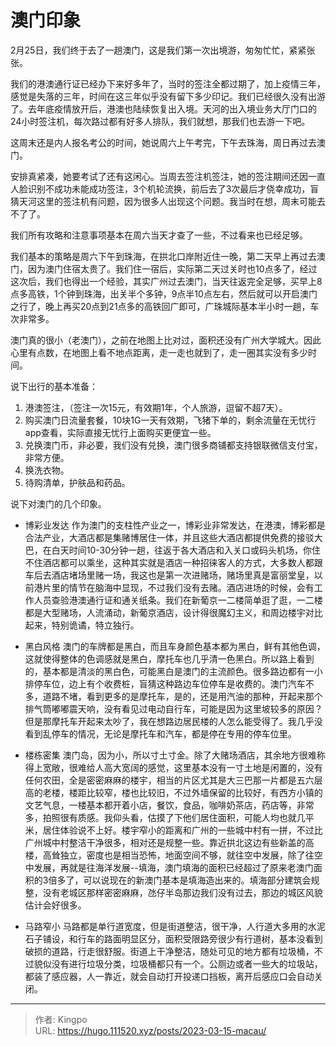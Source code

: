 # 澳门印象


<!--more-->
2月25日，我们终于去了一趟澳门，这是我们第一次出境游，匆匆忙忙，紧紧张张。

我们的港澳通行证已经办下来好多年了，当时的签注全都过期了，加上疫情三年，感觉是失落的三年，时间在这三年似乎没有留下多少印记。我们已经很久没有出游了。去年底疫情放开后，港澳也陆续恢复出入境。天河的出入境业务大厅门口的24小时签注机，每次路过都有好多人排队，我们就想，那我们也去游一下吧。

这周末还是内人报名考公的时间，她说周六上午考完，下午去珠海，周日再过去澳门。

安排真紧凑，她要考试了还有这闲心。当周去签注机签注，她的签注期间还因一直人脸识别不成功未能成功签注，3个机轮流换，前后去了3次最后才侥幸成功，盲猜天河这里的签注机有问题，因为很多人出现这个问题。我当时在想，周末可能去不了了。

我们所有攻略和注意事项基本在周六当天才查了一些，不过看来也已经足够。

我们基本的策略是周六下午到珠海，在拱北口岸附近住一晚，第二天早上再过去澳门，因为澳门住宿太贵了。我们住一宿后，实际第二天过关时也10点多了，经过这次后，我们也得出一个经验，其实广州过去澳门，当天往返完全足够，买早上8点多高铁，1个钟到珠海，出关半个多钟，9点半10点左右，然后就可以开启澳门之行了，晚上再买20点到21点多的高铁回广即可，广珠城际基本半小时一趟，车次非常多。

澳门真的很小（老澳门），之前在地图上比对过，面积还没有广州大学城大。因此心里有点数，在地图上看不地点距离，走一走也就到了，走一圈其实没有多少时间。

说下出行的基本准备：
1. 港澳签注，（签注一次15元，有效期1年，个人旅游，逗留不超7天）。
2. 购买澳门日流量套餐，10块1G一天有效期，飞猪下单的，剩余流量在无忧行app查看，实际直接无忧行上面购买更便宜一些。
3. 兑换澳门币，非必要，我们没有兑换，澳门很多商铺都支持银联微信支付宝，非常方便。
4. 换洗衣物。
5. 待购清单，护肤品和药品。

说下对澳门的几个印象。
- 博彩业发达
作为澳门的支柱性产业之一，博彩业非常发达，在港澳，博彩都是合法产业，大酒店都是集赌博居住一体，并且这些大酒店都提供免费的接驳大巴，在白天时间10-30分钟一趟，往返于各大酒店和入关口或码头机场，你住不住酒店都可以乘坐，这种其实就是酒店一种招徕客人的方式，大多数人都跟车后去酒店堵场里赌一场，我这也是第一次进赌场，赌场里真是富丽堂皇，以前港片里的情节在脑海中显现，不过我们没有去赌。酒店进场的时候，会有工作人员查验港澳通行证和通关纸条。我们在新葡京一二楼简单逛了逛，一二楼都是大型赌场，人流涌动，新葡京酒店，设计得很魔幻主义，和周边楼宇对比起来，特别诡谲，特立独行。

- 黑白风格
澳门的车牌都是黑白，而且车身颜色基本都为黑白，鲜有其他色调，这就使得整体的色调感就是黑白，摩托车也几乎清一色黑白。所以路上看到的，基本都是清淡的黑白色，可能黑白是澳门的主流颜色。很多路边都有一小排停车位，边上有个收费桩，盲猜这种路边车位停车是收费的。澳门汽车不多，道路不堵，看到更多的是摩托车，是的，还是用汽油的那种，开起来那个排气筒嘟嘟震天响，没有看见过电动自行车，可能是因为这里坡较多的原因？但是那摩托车开起来太吵了，我在想路边居民楼的人怎么能受得了。我几乎没看到乱停车的情况，无论是摩托车和汽车，都是停在专用的停车位里。

-  楼栋密集
澳门岛，因为小，所以寸土寸金。除了大赌场酒店，其余地方很难称得上宽敞，很难给人高大宽阔的感觉，这里基本没有一寸土地是闲置的，没有任何农田，全是密密麻麻的楼宇，相当的片区尤其是大三巴那一片都是五六层高的老楼，楼距比较窄，楼也比较旧，不过外墙保留的比较好，有西方小镇的文艺气息，一楼基本都开着小店，餐饮，食品，咖啡奶茶店，药店等，非常多，拍照很有质感。我仰头看，估摸了下他们居住面积，可能人均也就几平米，居住体验说不上好。楼宇窄小的距离和广州的一些城中村有一拼，不过比广州城中村整洁干净很多，相对还是规整一些。靠近拱北这边有些新盖的高楼，高耸独立，密度也是相当恐怖，地面空间不够，就往空中发展，除了往空中发展，再就是往海洋发展--填海，澳门填海的面积已经超过了原来老澳门面积的3倍多了，可以说现在的新澳门基本是填海造出来的。填海部分建筑会规整，没有老城区那样密密麻麻，氹仔半岛那边我们没有过去，那边的城区风貌估计会好很多。

- 马路窄小
马路都是单行道宽度，但是街道整洁，很干净，人行道大多用的水泥石子铺设，和行车的路面明显区分，面积受限路旁很少有行道树，基本没看到破损的道路，行走很舒服。街道上干净整洁，随处可见的地方都有垃圾桶，不过貌似没有进行垃圾分类，垃圾桶都只有一个。公厕边或者一些大的垃圾站，都装了感应器，人一靠近，就会自动打开投递口挡板，离开后感应口会自动关闭。












---

> 作者: Kingpo  
> URL: https://hugo.111520.xyz/posts/2023-03-15-macau/  

